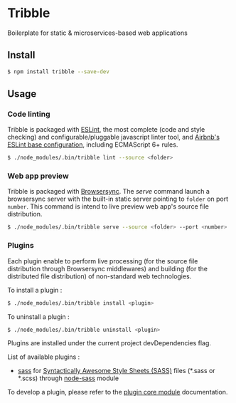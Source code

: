# Tribble

Boilerplate for static & microservices-based web applications

## Install

```bash
$ npm install tribble --save-dev
```

## Usage

### Code linting

Tribble is packaged with [ESLint](https://github.com/eslint/eslint), the most complete (code and style checking) and configurable/pluggable javascript linter tool, and [Airbnb's ESLint base configuration](https://github.com/airbnb/javascript), including ECMAScript 6+ rules. 

```bash
$ ./node_modules/.bin/tribble lint --source <folder>
```

### Web app preview

Tribble is packaged with [Browsersync](https://www.browsersync.io).
The _serve_ command launch a browsersync server with the built-in static server pointing to `folder` on port `number`.
This command is intend to live preview web app's source file distribution.

```bash
$ ./node_modules/.bin/tribble serve --source <folder> --port <number>
```

### Plugins

Each plugin enable to perform live processing (for the source file distribution through Browsersync middlewares) and building (for the distributed file distribution) of non-standard web technologies.

To install a plugin : 

```bash
$ ./node_modules/.bin/tribble install <plugin>
```
To uninstall a plugin : 

```bash
$ ./node_modules/.bin/tribble uninstall <plugin>
```
Plugins are installed under the current project devDependencies flag.

List of available plugins :
- [sass](https://github.com/slvnfchr/tribble-sass) for [Syntactically Awesome Style Sheets (SASS)](http://sass-lang.com/) files (*.sass or *.scss) through [node-sass](https://github.com/sass/node-sass) module

To develop a plugin, please refer to the [plugin core module](https://github.com/slvnfchr/tribble-plugin) documentation.



